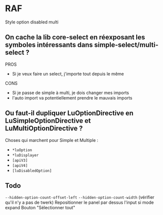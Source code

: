 # RAF


Style option disabled multi

## On cache la lib core-select en réexposant les symboles intéressants dans simple-select/multi-select ?

PROS

* Si je veux faire un select, j'importe tout depuis le même

CONS

* Si je passe de simple à multi, je dois changer mes imports
* l'auto import va potentiellement prendre le mauvais imports

## Ou faut-il dupliquer LuOptionDirective en LuSimpleOptionDirective et LuMultiOptionDirective ?

Choses qui marchent pour Simple et Multiple : 
- `*luOption`
- `*luDisplayer`
- `[apiV3]`
- `[apiV4]`
- `[luDisabledOption]`

## Todo

`--hidden-option-count-offset-left`
`--hidden-option-count-width` (vérifier qu'il n'y a pas de twerk)
Repositionner le panel par dessus l'input si mode expand
Bouton "Sélectionner tout"
